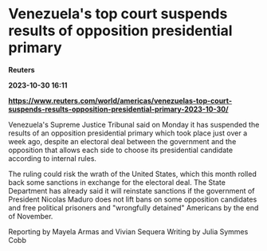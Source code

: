 # Venezuela's top court suspends results of opposition presidential primary
**Reuters**

**2023-10-30 16:11**

**https://www.reuters.com/world/americas/venezuelas-top-court-suspends-results-opposition-presidential-primary-2023-10-30/**

Venezuela's Supreme Justice Tribunal said on Monday it has suspended the results of an opposition presidential primary which took place just over a week ago, despite an electoral deal between the government and the opposition that allows each side to choose its presidential candidate according to internal rules.

The ruling could risk the wrath of the United States, which this month rolled back some sanctions in exchange for the electoral deal. The State Department has already said it will reinstate sanctions if the government of President Nicolas Maduro does not lift bans on some opposition candidates and free political prisoners and "wrongfully detained" Americans by the end of November.

Reporting by Mayela Armas and Vivian Sequera Writing by Julia Symmes Cobb